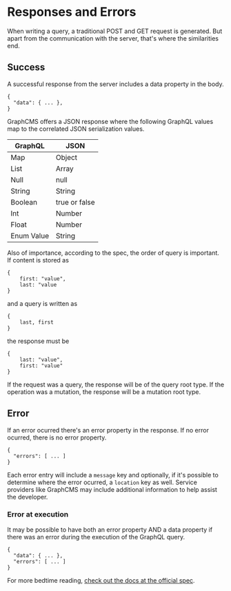 # Responses and Errors
When writing a query, a traditional POST and GET request is generated. But apart from the communication with the server, that's where the similarities end.


## Success
A successful response from the server includes a data property in the body.
```
{
  "data": { ... },
}
```

GraphCMS offers a JSON response where the following GraphQL values map to the correlated JSON serialization values.

| GraphQL | JSON |
| --- | --- |
| Map | Object| 
| List | Array| 
| Null | null| 
| String | String| 
| Boolean | true or false| 
| Int | Number| 
| Float | Number| 
| Enum Value | String| 

Also of importance, according to the spec, the order of query is important.
If content is stored as 
```
{
    first: "value",
    last: "value
}
```
and a query is written as
```
{
    last, first
}
```
the response must be
```
{
    last: "value",
    first: "value"
}
```

If the request was a query, the response will be of the query root type. If the operation was a mutation, the response will be a mutation root type.

## Error
If an error ocurred there's an error property in the response. If no error ocurred, there is no error property.
```
{
  "errors": [ ... ]
}
```
Each error entry will include a `message` key and optionally, if it's possible to determine where the error ocurred, a `location` key as well. Service providers like GraphCMS may include additional information to help assist the developer.


### Error at execution
It may be possible to have both an error property AND a data property if there was an error during the execution of the GraphQL query.
```
{
  "data": { ... },
  "errors": [ ... ]
}
```


For more bedtime reading, [check out the docs at the official spec](http://facebook.github.io/graphql/October2016/#sec-Errors).